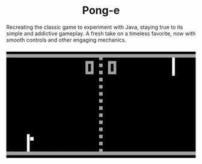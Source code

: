 # <h1 align="center"> Pong-e </h1>

Recreating the classic game to experiment with Java, staying true to its simple and addictive gameplay. A fresh take on a timeless favorite, now with smooth controls and other engaging mechanics.

###

<div align="center">
  <img src="https://github.com/Guimats7/Pong-e/blob/main/README/pongif.gif" alt="Pong" />
</div>
